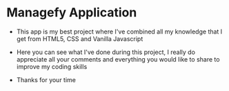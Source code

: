 # Managefy Application

- This app is my best project where I've combined all my knowledge that I get from HTML5, CSS and Vanilla Javascript

- Here you can see what I've done during this project, I really do appreciate all your comments and everything you would like to share to improve my coding skills

- Thanks for your time
